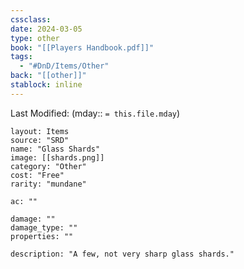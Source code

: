 ```yaml
---
cssclass: 
date: 2024-03-05
type: other
book: "[[Players Handbook.pdf]]"
tags:
  - "#DnD/Items/Other"
back: "[[other]]"
stablock: inline
---
```

Last Modified: (mday:: `= this.file.mday`)


```statblock
layout: Items
source: "SRD"
name: "Glass Shards"
image: [[shards.png]]
category: "Other"
cost: "Free"
rarity: "mundane"

ac: ""

damage: ""
damage_type: ""
properties: ""

description: "A few, not very sharp glass shards."
```